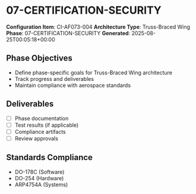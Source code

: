# 07-CERTIFICATION-SECURITY

**Configuration Item**: CI-AF073-004
**Architecture Type**: Truss-Braced Wing
**Phase**: 07-CERTIFICATION-SECURITY
**Generated**: 2025-08-25T00:05:18+00:00

## Phase Objectives
- Define phase-specific goals for Truss-Braced Wing architecture
- Track progress and deliverables
- Maintain compliance with aerospace standards

## Deliverables
- [ ] Phase documentation
- [ ] Test results (if applicable)
- [ ] Compliance artifacts
- [ ] Review approvals

## Standards Compliance
- DO-178C (Software)
- DO-254 (Hardware)
- ARP4754A (Systems)
